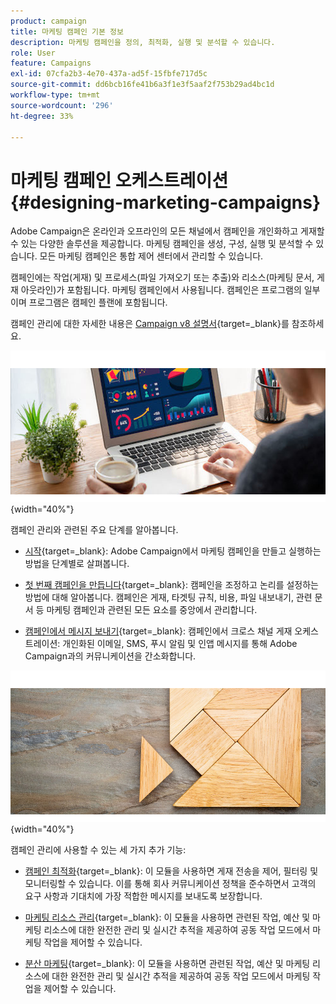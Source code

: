 ```yaml
---
product: campaign
title: 마케팅 캠페인 기본 정보
description: 마케팅 캠페인을 정의, 최적화, 실행 및 분석할 수 있습니다.
role: User
feature: Campaigns
exl-id: 07cfa2b3-4e70-437a-ad5f-15fbfe717d5c
source-git-commit: dd6bcb16fe41b6a3f1e3f5aaf2f753b29ad4bc1d
workflow-type: tm+mt
source-wordcount: '296'
ht-degree: 33%

---
```


# 마케팅 캠페인 오케스트레이션{#designing-marketing-campaigns}

Adobe Campaign은 온라인과 오프라인의 모든 채널에서 캠페인을 개인화하고 게재할 수 있는 다양한 솔루션을 제공합니다. 마케팅 캠페인을 생성, 구성, 실행 및 분석할 수 있습니다. 모든 마케팅 캠페인은 통합 제어 센터에서 관리할 수 있습니다.

캠페인에는 작업(게재) 및 프로세스(파일 가져오기 또는 추출)와 리소스(마케팅 문서, 게재 아웃라인)가 포함됩니다. 마케팅 캠페인에서 사용됩니다. 캠페인은 프로그램의 일부이며 프로그램은 캠페인 플랜에 포함됩니다.

캠페인 관리에 대한 자세한 내용은 [Campaign v8 설명서](https://experienceleague.adobe.com/docs/campaign/campaign-v8/campaigns/campaigns.html){target=_blank}를 참조하세요.

![](assets/do-not-localize/campaign.jpg){width="40%"}

캠페인 관리와 관련된 주요 단계를 알아봅니다.

* [시작](https://experienceleague.adobe.com/docs/campaign/automation/campaign-orchestration/set-up-campaigns.html?lang=ko){target=_blank}: Adobe Campaign에서 마케팅 캠페인을 만들고 실행하는 방법을 단계별로 살펴봅니다.

* [첫 번째 캠페인을 만듭니다](https://experienceleague.adobe.com/docs/campaign/automation/campaign-orchestration/marketing-campaign-create.html?lang=ko){target=_blank}: 캠페인을 조정하고 논리를 설정하는 방법에 대해 알아봅니다. 캠페인은 게재, 타겟팅 규칙, 비용, 파일 내보내기, 관련 문서 등 마케팅 캠페인과 관련된 모든 요소를 중앙에서 관리합니다.

* [캠페인에서 메시지 보내기](https://experienceleague.adobe.com/docs/campaign/automation/campaign-orchestration/marketing-campaign-deliveries.html?lang=ko){target=_blank}: 캠페인에서 크로스 채널 게재 오케스트레이션: 개인화된 이메일, SMS, 푸시 알림 및 인앱 메시지를 통해 Adobe Campaign과의 커뮤니케이션을 간소화합니다.

![](assets/do-not-localize/add-on.jpg){width="40%"}

캠페인 관리에 사용할 수 있는 세 가지 추가 기능:

* [캠페인 최적화](https://experienceleague.adobe.com/docs/campaign/automation/campaign-optimization/campaign-typologies.html?lang=ko){target=_blank}: 이 모듈을 사용하면 게재 전송을 제어, 필터링 및 모니터링할 수 있습니다. 이를 통해 회사 커뮤니케이션 정책을 준수하면서 고객의 요구 사항과 기대치에 가장 적합한 메시지를 보내도록 보장합니다.

* [마케팅 리소스 관리](https://experienceleague.adobe.com/docs/campaign/automation/mrm/about-marketing-resource-management.html?lang=ko){target=_blank}: 이 모듈을 사용하면 관련된 작업, 예산 및 마케팅 리소스에 대한 완전한 관리 및 실시간 추적을 제공하여 공동 작업 모드에서 마케팅 작업을 제어할 수 있습니다.

* [분산 마케팅](https://experienceleague.adobe.com/docs/campaign/automation/distributed-marketing/about-distributed-marketing.html?lang=ko){target=_blank}: 이 모듈을 사용하면 관련된 작업, 예산 및 마케팅 리소스에 대한 완전한 관리 및 실시간 추적을 제공하여 공동 작업 모드에서 마케팅 작업을 제어할 수 있습니다.

<!--

Adobe Campaign lets you define, optimize, execute and analyze communications and marketing campaigns. Adobe Campaign acts like a unified order and execution center for marketing strategies. For more on this, refer to [Access campaigns](../../distributed/using/accessing-campaigns.md) and [Create marketing campaigns](../../campaign/using/setting-up-marketing-campaigns.md).

In addition, the **Marketing Resource Management (MRM)** module lets you control marketing actions in a collaborative mode by providing complete management and real-time tracking of the tasks, budgets and marketing resources involved. The Marketing Resource Management lets you optimize and regulate the management of internal and external processes, resources and marketing campaigns, as well as third party relations (agencies, printers, etc.). For more on this, refer to [this section](../../mrm/using/about-marketing-resource-management.md).

>[!NOTE]
>
>For more on the Adobe Campaign core functionalities, refer t [this section](../../platform/using/about-adobe-campaign-classic.md) section.  
>Capabilities related to population targeting, message personalization and message delivery on the various channels are detailed in [this section](../../delivery/using/steps-about-delivery-creation-steps.md).

![](assets/do-not-localize/how-to-video.png) [Discover marketing campaigns keys concepts in video](#video)

## Core concepts {#core-concepts}

The following concepts need to be known in the context of Campaign:

* **Campaign**

  A campaign centralizes all the elements related to a marketing campaign: deliveries, targeting rules, costs, export files, related documents, etc. Each campaign is attached to a program.

  For more on this, refer to [Adding a campaign](../../campaign/using/setting-up-marketing-campaigns.md#adding-a-campaign).

* **Program**

  A program lets you define marketing actions for a calendar period: launch, canvassing, loyalty, etc. Each program contains campaigns linked to a calendar, which provides an overall view.

* **Plan**

  The marketing plan can contain multiple programs. It is linked to a calendar period, has an allocated budget and can also be linked up to documents and objectives.

  For more on this, refer to [Campaign calendar](../../campaign/using/accessing-marketing-campaigns.md#campaign-calendar).

* **Workflow**

  A campaign workflow contains the same activities as for all workflows but is specific to the campaign. It enables you to create and configure deliveries for all available channels.

  For more on this, refer to [this section](../../campaign/using/marketing-campaign-deliveries.md#building-the-main-target-in-a-workflow).

* **Objectives**

  Within the campaign, program or plan, you can state a list of objectives. These are quantified values to be reached. At the end of the campaign, program or plan, the MRM module lets you compare the objectives and results in dedicated reports.

* **Delivery outline**

  A delivery outline is a structured description of a delivery. Every delivery can refer to a delivery outline which contains, for example, the related offers, documents to be attached, or a link to stores. An offer can be referenced in the delivery according to the delivery outline selected.

  For more on this, refer to [this section](../../campaign/using/marketing-campaign-deliveries.md#associating-and-structuring-resources-linked-via-a-delivery-outline).

## Tutorial {#video}

This video presents the key concepts of marketing campaigns.

>[!VIDEO](https://video.tv.adobe.com/v/35131?quality=12)

Additional Campaign Classic how-to videos are available [here](https://experienceleague.adobe.com/docs/campaign-classic-learn/tutorials/overview.html).

-->